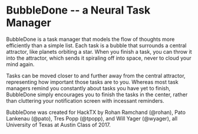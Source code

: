 BubbleDone -- a Neural Task Manager
===

BubbleDone is a task manager that models the flow of thoughts more efficiently
than a simple list. Each task is a bubble that surrounds a central attractor,
like planets orbiting a star. When you finish a task, you can throw it into the
attractor, which sends it spiraling off into space, never to cloud your mind
again.

Tasks can be moved closer to and further away from the central attractor,
representing how important those tasks are to you. Whereas most task managers
remind you constantly about tasks you have yet to finish, BubbleDone simply
encourages you to finish the tasks in the center, rather than cluttering your
notification screen with incessant reminders.

BubbleDone was created for HackTX by Rohan Ramchand (@rohan), Pato Lankenau
(@pato), Tres Popp (@tpopp), and Will Yager (@wyager), all University of Texas
at Austin Class of 2017.
